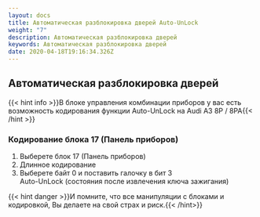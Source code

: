```yaml
---
layout: docs
title: Автоматическая разблокировка дверей Auto-UnLock
weight: "7"
description: Автоматическая разблокировка дверей
keywords: Автоматическая разблокировка дверей
date: 2020-04-18T19:16:34.326Z
---
```

## Автоматическая разблокировка дверей

{{< hint info >}}В блоке управления комбинации приборов у вас есть возможность кодирования функции Auto-UnLock на Audi A3 8P / 8PA{{< /hint >}}


### **Кодирование блока 17 (Панель приборов)**

1. Выберете блок 17 (Панель приборов)
2. Длинное кодирование
3. Выберете байт 0 и поставить галочку в бит 3\
   Auto-UnLock (состояния после извлечения ключа зажигания)


{{< hint danger >}}И помните, что все манипуляции с блоками и кодировкой, Вы делаете на свой страх и риск.{{< /hint>}}